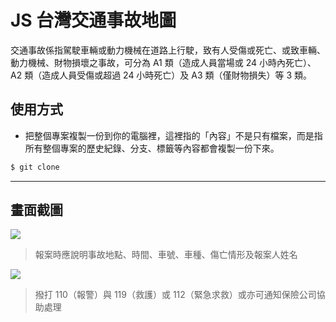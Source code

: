 # JS 台灣交通事故地圖

交通事故係指駕駛車輛或動力機械在道路上行駛，致有人受傷或死亡、或致車輛、動力機械、財物損壞之事故，可分為 A1 類（造成人員當場或 24 小時內死亡）、A2 類（造成人員受傷或超過 24 小時死亡）及 A3 類（僅財物損失）等 3 類。

## 使用方式
- 把整個專案複製一份到你的電腦裡，這裡指的「內容」不是只有檔案，而是指所有整個專案的歷史紀錄、分支、標籤等內容都會複製一份下來。
```sh
$ git clone
```

----

## 畫面截圖
![](https://i.imgur.com/VAzbr7c.png)
> 報案時應說明事故地點、時間、車號、車種、傷亡情形及報案人姓名

![](https://i.imgur.com/8HWSFH3.png)
> 撥打 110（報警）與 119（救護）或 112（緊急求救）或亦可通知保險公司協助處理
